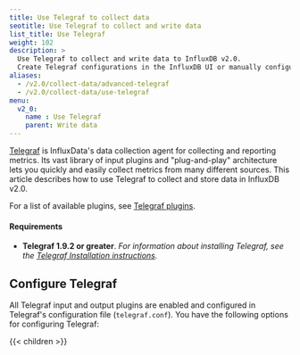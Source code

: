 ```yaml
---
title: Use Telegraf to collect data
seotitle: Use Telegraf to collect and write data
list_title: Use Telegraf
weight: 102
description: >
  Use Telegraf to collect and write data to InfluxDB v2.0.
  Create Telegraf configurations in the InfluxDB UI or manually configure Telegraf.
aliases:
  - /v2.0/collect-data/advanced-telegraf
  - /v2.0/collect-data/use-telegraf
menu:
  v2_0:
    name : Use Telegraf
    parent: Write data
---
```


[Telegraf](https://www.influxdata.com/time-series-platform/telegraf/) is InfluxData's
data collection agent for collecting and reporting metrics.
Its vast library of input plugins and "plug-and-play" architecture lets you quickly
and easily collect metrics from many different sources.
This article describes how to use Telegraf to collect and store data in InfluxDB v2.0.

For a list of available plugins, see [Telegraf plugins](/v2.0/reference/telegraf-plugins/).

#### Requirements
- **Telegraf 1.9.2 or greater**.
  _For information about installing Telegraf, see the
  [Telegraf Installation instructions](https://docs.influxdata.com/telegraf/latest/introduction/installation/)._

## Configure Telegraf
All Telegraf input and output plugins are enabled and configured in Telegraf's configuration file (`telegraf.conf`).
You have the following options for configuring Telegraf:

{{< children >}}
